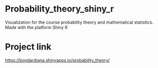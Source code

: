 # Probability_theory_shiny_r
Visualization for the course probability theory and mathematical statistics. Made with the platform Shiny R
# Project link
https://bondardiana.shinyapps.io/probability_theory/
